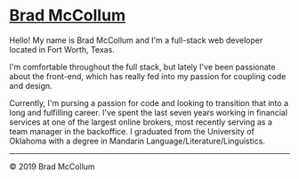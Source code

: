 # [Brad McCollum](http://www.btmccollum.com)

Hello! My name is Brad McCollum and I'm a full-stack web developer located in Fort Worth, Texas.

I'm comfortable throughout the full stack, but lately I've been passionate about the front-end, which has really fed into my passion for coupling code and design.

Currently, I'm pursing a passion for code and looking to transition that into a long and fulfilling career. I've spent the last seven years working in financial services at one of the largest online brokers, most recently serving as a team manager in the backoffice. I graduated from the University of Oklahoma with a degree in Mandarin Language/Literature/Linguistics. 

---

© 2019 Brad McCollum